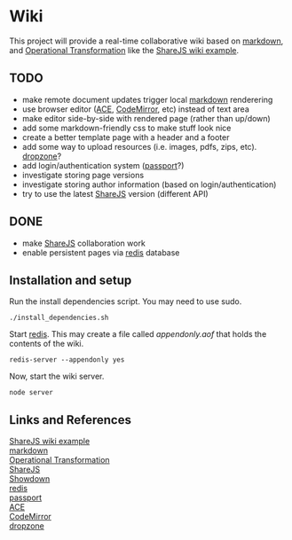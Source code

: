 # Wiki

This project will provide a real-time collaborative wiki based on [markdown][],
and [Operational Transformation][] like the [ShareJS wiki example][].

## TODO

- make remote document updates trigger local [markdown][] renderering
- use browser editor ([ACE][], [CodeMirror][], etc) instead of text area
- make editor side-by-side with rendered page (rather than up/down)
- add some markdown-friendly css to make stuff look nice
- create a better template page with a header and a footer
- add some way to upload resources (i.e. images, pdfs, zips, etc). [dropzone][]?
- add login/authentication system ([passport][]?)
- investigate storing page versions
- investigate storing author information (based on login/authentication)
- try to use the latest [ShareJS][] version (different API)

## DONE

- make [ShareJS][] collaboration work
- enable persistent pages via [redis][] database

## Installation and setup

Run the install dependencies script. You may need to use sudo.

    ./install_dependencies.sh

Start [redis][]. This may create a file called _appendonly.aof_ that holds the
contents of the wiki.

    redis-server --appendonly yes

Now, start the wiki server.

    node server

## Links and References

[ShareJS wiki example][]  
[markdown][]  
[Operational Transformation][]  
[ShareJS][]  
[Showdown][]  
[redis][]  
[passport][]  
[ACE][]  
[CodeMirror][]  
[dropzone][]  

[ShareJS wiki example]: http://sharejs.org/wiki/Main
[markdown]: http://daringfireball.net/projects/markdown/syntax
[Operational Transformation]: http://en.wikipedia.org/wiki/Operational_transformation
[ShareJS]: http://sharejs.org
[Showdown]: https://github.com/coreyti/showdown
[redis]: http://redis.io
[passport]: http://passportjs.org
[ACE]: http://ace.c9.io
[CodeMirror]: http://codemirror.net
[dropzone]: http://www.dropzonejs.com
